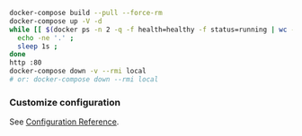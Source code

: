 ```bash
docker-compose build --pull --force-rm
docker-compose up -V -d
while [[ $(docker ps -n 2 -q -f health=healthy -f status=running | wc -l) -lt 2 ]] ; do
  echo -ne '.' ;
  sleep 1s ;
done
http :80
docker-compose down -v --rmi local
# or: docker-compose down --rmi local
```

### Customize configuration
See [Configuration Reference](https://cli.vuejs.org/config/).
